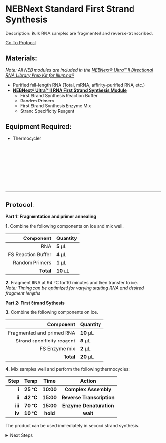 NEBNext Standard First Strand Synthesis
================================================================================
Description: Bulk RNA samples are fragmented and reverse-transcribed.

[Go To Protocol](#protocol)

Materials:
--------------------------------------------------------------------------------
  _Note: All NEB modules are included in the [NEBNext® Ultra™ II Directional RNA Library Prep Kit for Illumina®](https://www.neb.com/products/e7760-nebnext-ultra-ii-directional-rna-library-prep-kit-for-illumina#Product%20Information)_
  * Purified full-length RNA (Total, mRNA, affinity-purified RNA, etc.)
  * **[NEBNext® Ultra™ II RNA First Strand Synthesis Module](https://www.neb.com/products/e7771-nebnext-ultra-ii-rna-first-strand-synthesis-module#Product%20Information)**
    * First Strand Synthesis Reaction Buffer  
    * Random Primers  
    * First Strand Synthesis Enzyme Mix  
    * Strand Specificity Reagent
    
Equipment Required:
--------------------------------------------------------------------------------
  * Thermocycler

<br/><br/><br/><br/><br/><br/><br/><br/>
___
Protocol:
--------------------------------------------------------------------------------

**Part 1: Fragmentation and primer annealing**

**1.** Combine the following components on ice and mix well.

  | Component | Quantity | 
  | ---------: | :---------- |
  | RNA | **5**  µL | 
  | FS Reaction Buffer | **4**  µL |
  | Random Primers | **1**  µL |
  | **Total** | **10** µL |

**2.** Fragment RNA at 94 °C for 10 minutes and then transfer to ice. <br/>
_Note: Timing can be optimized for varying starting RNA and desired fragment lengths_
  
**Part 2: First Strand Sythesis**
  
**3.** Combine the following components on ice.

  | Component | Quantity | 
  | ---------: | :---------- |
  | Fragmented and primed RNA | **10**  µL | 
  | Strand specificity reagent | **8**  µL |
  | FS Enzyme mix | **2**  µL |
  | **Total** | **20** µL |

**4.** Mix samples well and perform the following thermocycles:

  | Step | Temp | Time | Action |
  | ---------: | :--------: | :---------: |:---------: |
  | **i** | **25 °C** | **10:00** | **Complex Assembly** |
  | **ii** | **42 °C** | **15:00** | **Reverse Transcription** |
  | **iii** | **70 °C** | **15:00** | **Enzyme Denaturation** |
  | **iv** | **10 °C** | **hold** | **wait** |
  
The product can be used immediately in second strand synthesis.

<!-- The text below creates dropdown lists for links to next steps or hyperlinks -->

<details>
  <summary>Next Steps</summary>

</p> <a href="./Directional-Second-Strand-Synthesis.md">
Directional Second Strand Synthesis </a>

</details>
